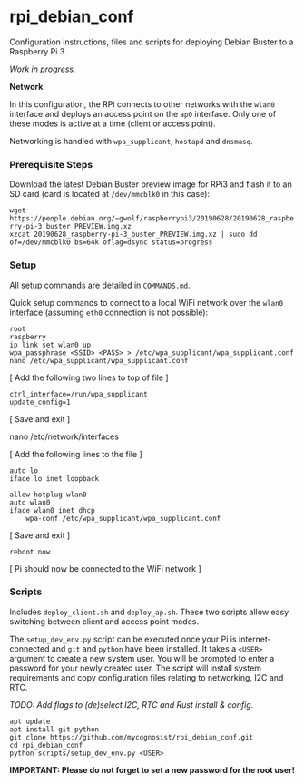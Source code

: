 # rpi_debian_conf

Configuration instructions, files and scripts for deploying Debian Buster to a Raspberry Pi 3.

_Work in progress._

**Network**

In this configuration, the RPi connects to other networks with the `wlan0` interface and deploys an access point on the `ap0` interface. Only one of these modes is active at a time (client or access point).

Networking is handled with `wpa_supplicant`, `hostapd` and `dnsmasq`.

### Prerequisite Steps

Download the latest Debian Buster preview image for RPi3 and flash it to an SD card (card is located at `/dev/mmcblk0` in this case):

`wget https://people.debian.org/~gwolf/raspberrypi3/20190628/20190628_raspberry-pi-3_buster_PREVIEW.img.xz`  
`xzcat 20190628_raspberry-pi-3_buster_PREVIEW.img.xz | sudo dd of=/dev/mmcblk0 bs=64k oflag=dsync status=progress`

### Setup

All setup commands are detailed in `COMMANDS.md`.

Quick setup commands to connect to a local WiFi network over the `wlan0` interface (assuming `eth0` connection is not possible):

`root`  
`raspberry`  
`ip link set wlan0 up`  
`wpa_passphrase <SSID> <PASS> > /etc/wpa_supplicant/wpa_supplicant.conf`  
`nano /etc/wpa_supplicant/wpa_supplicant.conf`

[ Add the following two lines to top of file ]

`ctrl_interface=/run/wpa_supplicant`  
`update_config=1`

[ Save and exit ]

nano /etc/network/interfaces

[ Add the following lines to the file ]

`auto lo`  
`iface lo inet loopback`  

`allow-hotplug wlan0`  
`auto wlan0`  
`iface wlan0 inet dhcp`  
`    wpa-conf /etc/wpa_supplicant/wpa_supplicant.conf`

[ Save and exit ]

`reboot now`

[ Pi should now be connected to the WiFi network ]

### Scripts

Includes `deploy_client.sh` and `deploy_ap.sh`. These two scripts allow easy switching between client and access point modes.

The `setup_dev_env.py` script can be executed once your Pi is internet-connected and `git` and `python` have been installed. It takes a `<USER>` argument to create a new system user. You will be prompted to enter a password for your newly created user. The script will install system requirements and copy configuration files relating to networking, I2C and RTC.

_TODO: Add flags to (de)select I2C, RTC and Rust install & config._

`apt update`  
`apt install git python`  
`git clone https://github.com/mycognosist/rpi_debian_conf.git`  
`cd rpi_debian_conf`  
`python scripts/setup_dev_env.py <USER>`


**IMPORTANT: Please do not forget to set a new password for the root user!**

